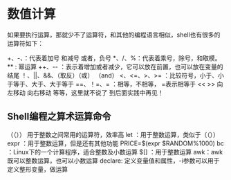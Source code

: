 # 数值计算

如果要执行运算，那就少不了运算符，和其他的编程语言相似，shell也有很多的运算符如下：

+、-、：代表着加号 和减号 或者，负号
*、/、%：代表着乘号，除号，和取模。
**   : 幂运算
++、-- ：表示着增加或者减少，它可以放在前置，也可以放在变量的结尾
！、||、&&、（取反）（或） （and）
<、<=、>、>=  ：比较符号，小于、小于等于、大于、大于等于
==、！=、= ：相等，不相等， =表示相等于
<<     >>  向左移动 向右移动
等等，这里就不说了 到后面实践中再见！

## Shell编程之算术运算命令

（（））  用于整数之间常用的运算符，效率高
let ：用于整数运算，类似于（（））
expr ：用于整数运算，但是还有其他功能 PRICE=$(expr $RANDOM%1000)
bc ：Linux下的一个计算程序，适合整数及小数运算
$[] ：用于整数运算
awk：awk既可以整数运算，也可以小数运算
declare: 定义变量值和属性，-i参数可以用于定义整形变量，做运算